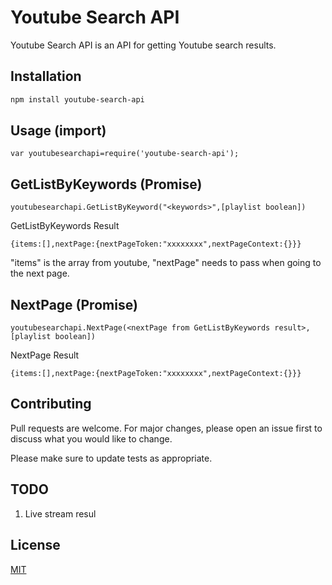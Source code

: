 # Youtube Search API

Youtube Search API is an API for getting Youtube search results.

## Installation

```bash
npm install youtube-search-api
```

## Usage (import)

```node
var youtubesearchapi=require('youtube-search-api');
```
## GetListByKeywords (Promise)
```node
youtubesearchapi.GetListByKeyword("<keywords>",[playlist boolean])
```
GetListByKeywords Result
```node
{items:[],nextPage:{nextPageToken:"xxxxxxxx",nextPageContext:{}}}
```
"items" is the array from youtube, "nextPage" needs to pass when going to the next page.
## NextPage (Promise)
```node
youtubesearchapi.NextPage(<nextPage from GetListByKeywords result>,[playlist boolean])
```
NextPage Result
```node
{items:[],nextPage:{nextPageToken:"xxxxxxxx",nextPageContext:{}}}
```

## Contributing
Pull requests are welcome. For major changes, please open an issue first to discuss what you would like to change.

Please make sure to update tests as appropriate.

## TODO
1. Live stream resul

## License
[MIT](https://choosealicense.com/licenses/mit/)